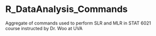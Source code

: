 # R_DataAnalysis_Commands
Aggregate of commands used to perform SLR and MLR in STAT 6021 course instructed by Dr. Woo at UVA
